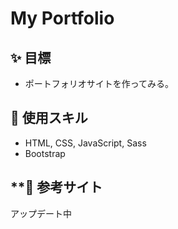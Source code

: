 # My Portfolio


## **✨ 目標**

- ポートフォリオサイトを作ってみる。

## **🧰 使用スキル**

- HTML, CSS, JavaScript, Sass
- Bootstrap

## **🧐 参考サイト

アップデート中
